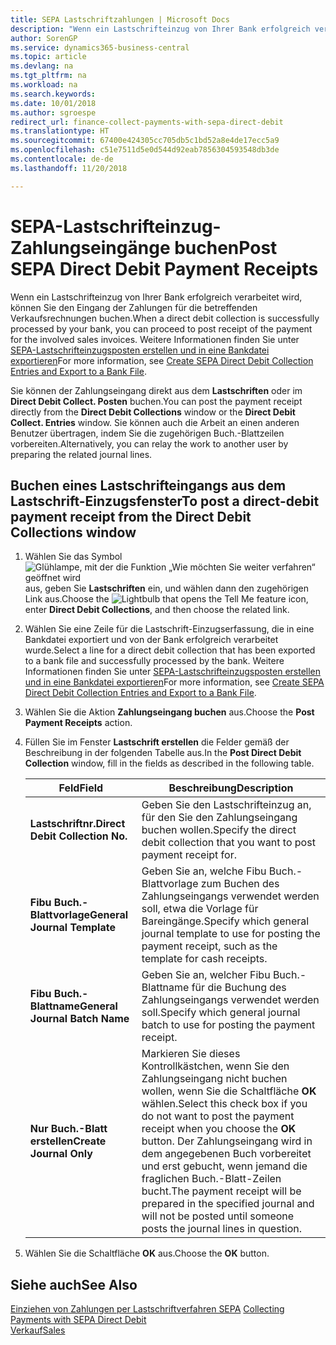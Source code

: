 ```yaml
---
title: SEPA Lastschriftzahlungen | Microsoft Docs
description: "Wenn ein Lastschrifteinzug von Ihrer Bank erfolgreich verarbeitet wird, können Sie den Eingang der Zahlungen für die betreffenden Verkaufsrechnungen buchen."
author: SorenGP
ms.service: dynamics365-business-central
ms.topic: article
ms.devlang: na
ms.tgt_pltfrm: na
ms.workload: na
ms.search.keywords: 
ms.date: 10/01/2018
ms.author: sgroespe
redirect_url: finance-collect-payments-with-sepa-direct-debit
ms.translationtype: HT
ms.sourcegitcommit: 67400e424305cc705db5c1bd52a8e4de17ecc5a9
ms.openlocfilehash: c51e7511d5e0d544d92eab7856304593548db3de
ms.contentlocale: de-de
ms.lasthandoff: 11/20/2018

---
```

# <a name="post-sepa-direct-debit-payment-receipts"></a><span data-ttu-id="7cf08-103">SEPA-Lastschrifteinzug-Zahlungseingänge buchen</span><span class="sxs-lookup"><span data-stu-id="7cf08-103">Post SEPA Direct Debit Payment Receipts</span></span>
<span data-ttu-id="7cf08-104">Wenn ein Lastschrifteinzug von Ihrer Bank erfolgreich verarbeitet wird, können Sie den Eingang der Zahlungen für die betreffenden Verkaufsrechnungen buchen.</span><span class="sxs-lookup"><span data-stu-id="7cf08-104">When a direct debit collection is successfully processed by your bank, you can proceed to post receipt of the payment for the involved sales invoices.</span></span> <span data-ttu-id="7cf08-105">Weitere Informationen finden Sie unter [SEPA-Lastschrifteinzugsposten erstellen und in eine Bankdatei exportieren](finance-how-create-sepa-direct-debit-collection-entries-export-bank-file.md)</span><span class="sxs-lookup"><span data-stu-id="7cf08-105">For more information, see [Create SEPA Direct Debit Collection Entries and Export to a Bank File](finance-how-create-sepa-direct-debit-collection-entries-export-bank-file.md).</span></span>  

<span data-ttu-id="7cf08-106">Sie können der Zahlungseingang direkt aus dem **Lastschriften** oder im **Direct Debit Collect. Posten** buchen.</span><span class="sxs-lookup"><span data-stu-id="7cf08-106">You can post the payment receipt directly from the **Direct Debit Collections** window or the **Direct Debit Collect. Entries** window.</span></span> <span data-ttu-id="7cf08-107">Sie können auch die Arbeit an einen anderen Benutzer übertragen, indem Sie die zugehörigen Buch.-Blattzeilen vorbereiten.</span><span class="sxs-lookup"><span data-stu-id="7cf08-107">Alternatively, you can relay the work to another user by preparing the related journal lines.</span></span>  

## <a name="to-post-a-direct-debit-payment-receipt-from-the-direct-debit-collections-window"></a><span data-ttu-id="7cf08-108">Buchen eines Lastschrifteingangs aus dem Lastschrift-Einzugsfenster</span><span class="sxs-lookup"><span data-stu-id="7cf08-108">To post a direct-debit payment receipt from the Direct Debit Collections window</span></span>  
1. <span data-ttu-id="7cf08-109">Wählen Sie das Symbol ![Glühlampe, mit der die Funktion „Wie möchten Sie weiter verfahren“ geöffnet wird](media/ui-search/search_small.png "Wie möchten Sie weiter verfahren?") aus, geben Sie **Lastschriften** ein, und wählen dann den zugehörigen Link aus.</span><span class="sxs-lookup"><span data-stu-id="7cf08-109">Choose the ![Lightbulb that opens the Tell Me feature](media/ui-search/search_small.png "Tell me what you want to do") icon, enter **Direct Debit Collections**, and then choose the related link.</span></span>  
2. <span data-ttu-id="7cf08-110">Wählen Sie eine Zeile für die Lastschrift-Einzugserfassung, die in eine Bankdatei exportiert und von der Bank erfolgreich verarbeitet wurde.</span><span class="sxs-lookup"><span data-stu-id="7cf08-110">Select a line for a direct debit collection that has been exported to a bank file and successfully processed by the bank.</span></span> <span data-ttu-id="7cf08-111">Weitere Informationen finden Sie unter [SEPA-Lastschrifteinzugsposten erstellen und in eine Bankdatei exportieren](finance-how-create-sepa-direct-debit-collection-entries-export-bank-file.md)</span><span class="sxs-lookup"><span data-stu-id="7cf08-111">For more information, see [Create SEPA Direct Debit Collection Entries and Export to a Bank File](finance-how-create-sepa-direct-debit-collection-entries-export-bank-file.md).</span></span>  
3. <span data-ttu-id="7cf08-112">Wählen Sie die Aktion **Zahlungseingang buchen** aus.</span><span class="sxs-lookup"><span data-stu-id="7cf08-112">Choose the **Post Payment Receipts** action.</span></span>  
4. <span data-ttu-id="7cf08-113">Füllen Sie im Fenster **Lastschrift erstellen** die Felder gemäß der Beschreibung in der folgenden Tabelle aus.</span><span class="sxs-lookup"><span data-stu-id="7cf08-113">In the **Post Direct Debit Collection** window, fill in the fields as described in the following table.</span></span>  

    |<span data-ttu-id="7cf08-114">Feld</span><span class="sxs-lookup"><span data-stu-id="7cf08-114">Field</span></span>|<span data-ttu-id="7cf08-115">Beschreibung</span><span class="sxs-lookup"><span data-stu-id="7cf08-115">Description</span></span>|  
    |---------------------------------|---------------------------------------|  
    |<span data-ttu-id="7cf08-116">**Lastschriftnr.**</span><span class="sxs-lookup"><span data-stu-id="7cf08-116">**Direct Debit Collection No.**</span></span>|<span data-ttu-id="7cf08-117">Geben Sie den Lastschrifteinzug an, für den Sie den Zahlungseingang buchen wollen.</span><span class="sxs-lookup"><span data-stu-id="7cf08-117">Specify the direct debit collection that you want to post payment receipt for.</span></span>|  
    |<span data-ttu-id="7cf08-118">**Fibu Buch.-Blattvorlage**</span><span class="sxs-lookup"><span data-stu-id="7cf08-118">**General Journal Template**</span></span>|<span data-ttu-id="7cf08-119">Geben Sie an, welche Fibu Buch.-Blattvorlage zum Buchen des Zahlungseingangs verwendet werden soll, etwa die Vorlage für Bareingänge.</span><span class="sxs-lookup"><span data-stu-id="7cf08-119">Specify which general journal template to use for posting the payment receipt, such as the template for cash receipts.</span></span>|  
    |<span data-ttu-id="7cf08-120">**Fibu Buch.-Blattname**</span><span class="sxs-lookup"><span data-stu-id="7cf08-120">**General Journal Batch Name**</span></span>|<span data-ttu-id="7cf08-121">Geben Sie an, welcher Fibu Buch.-Blattname für die Buchung des Zahlungseingangs verwendet werden soll.</span><span class="sxs-lookup"><span data-stu-id="7cf08-121">Specify which general journal batch to use for posting the payment receipt.</span></span>|  
    |<span data-ttu-id="7cf08-122">**Nur Buch.-Blatt erstellen**</span><span class="sxs-lookup"><span data-stu-id="7cf08-122">**Create Journal Only**</span></span>|<span data-ttu-id="7cf08-123">Markieren Sie dieses Kontrollkästchen, wenn Sie den Zahlungseingang nicht buchen wollen, wenn Sie die Schaltfläche **OK** wählen.</span><span class="sxs-lookup"><span data-stu-id="7cf08-123">Select this check box if you do not want to post the payment receipt when you choose the **OK** button.</span></span> <span data-ttu-id="7cf08-124">Der Zahlungseingang wird in dem angegebenen Buch vorbereitet und erst gebucht, wenn jemand die fraglichen Buch.-Blatt-Zeilen bucht.</span><span class="sxs-lookup"><span data-stu-id="7cf08-124">The payment receipt will be prepared in the specified journal and will not be posted until someone posts the journal lines in question.</span></span>|  

5. <span data-ttu-id="7cf08-125">Wählen Sie die Schaltfläche **OK** aus.</span><span class="sxs-lookup"><span data-stu-id="7cf08-125">Choose the **OK** button.</span></span>  

## <a name="see-also"></a><span data-ttu-id="7cf08-126">Siehe auch</span><span class="sxs-lookup"><span data-stu-id="7cf08-126">See Also</span></span>  
 <span data-ttu-id="7cf08-127">[Einziehen von Zahlungen per Lastschriftverfahren SEPA](finance-collect-payments-with-sepa-direct-debit.md) </span><span class="sxs-lookup"><span data-stu-id="7cf08-127">[Collecting Payments with SEPA Direct Debit](finance-collect-payments-with-sepa-direct-debit.md) </span></span>  
 [<span data-ttu-id="7cf08-128">Verkauf</span><span class="sxs-lookup"><span data-stu-id="7cf08-128">Sales</span></span>](sales-manage-sales.md)


